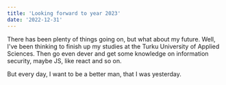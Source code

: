 ```yaml
---
title: 'Looking forward to year 2023'
date: '2022-12-31'
---
```


There has been plenty of things going on, but what about my future. Well, I've been thinking to finish up my studies at the Turku University of Applied Sciences. Then go even dever and get some knowledge on information security, maybe JS, like react and so on. 

But every day, I want to be a better man, that I was yesterday. 
